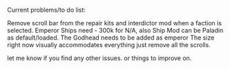 Current problems/to do list:

Remove scroll bar from the repair kits and interdictor mod when a faction is selected.
Emperor Ships need - 300k for N/A, also Ship Mod can be Paladin as default/loaded.
The Godhead needs to be added as emperor
The size right now visually accommodates everything just remove all the scrolls. 

let me know if you find any other issues. or things to improve on.
